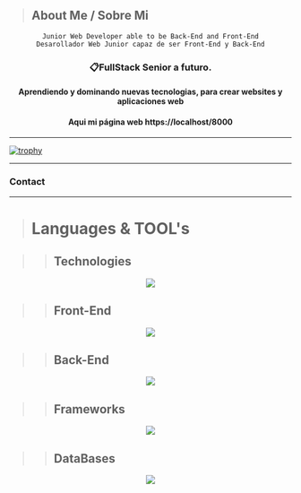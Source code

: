 >## About Me / Sobre Mi

<div align="center">
    <code>Junior Web Developer able to be Back-End and Front-End</code>
    <br>
    <code>Desarollador Web Junior capaz de ser Front-End y Back-End</code>
</div>

<div align="center">
    <h3>📋FullStack Senior a futuro.</h3>  
    <h4>Aprendiendo y dominando nuevas tecnologias, para crear websites y aplicaciones web</h4>
    <h4>Aqui mi página web <a src="">https://localhost/8000</a></h4>
</div>

---

[![trophy](https://github-profile-trophy.vercel.app/?username=Fairebol&theme=onedark)](https://github.com/ryo-ma/github-profile-trophy)

---
### Contact



---

># Languages & TOOL's

>>## Technologies

<p align="center">
  <img src="https://skillicons.dev/icons?i=vscode,html,css,md,github" />
</p>

>>## Front-End

<p align="center">
  <img src="https://skillicons.dev/icons?i=js,php" />
</p>

>>## Back-End

<p align="center">
  <img src="https://skillicons.dev/icons?i=git,bash,js,php,nodejs,cpp" />
</p>

>>## Frameworks

<p align="center">
  <img src="https://skillicons.dev/icons?i=tailwind,alpinejs,express" />
</p>

>>## DataBases

<p align="center">
  <img src="https://skillicons.dev/icons?i=mysql" />
</p>

